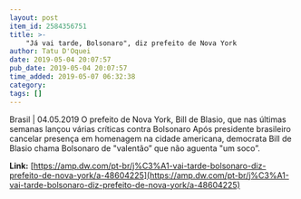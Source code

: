 ```yaml
---
layout: post
item_id: 2584356751
title: >-
    "Já vai tarde, Bolsonaro", diz prefeito de Nova York
author: Tatu D'Oquei
date: 2019-05-04 20:07:57
pub_date: 2019-05-04 20:07:57
time_added: 2019-05-07 06:32:38
category: 
tags: []
---
```


Brasil | 04.05.2019 O prefeito de Nova York, Bill de Blasio, que nas últimas semanas lançou várias críticas contra Bolsonaro Após presidente brasileiro cancelar presença em homenagem na cidade americana, democrata Bill de Blasio chama Bolsonaro de "valentão” que não aguenta "um soco”.

**Link:** [https://amp.dw.com/pt-br/j%C3%A1-vai-tarde-bolsonaro-diz-prefeito-de-nova-york/a-48604225](https://amp.dw.com/pt-br/j%C3%A1-vai-tarde-bolsonaro-diz-prefeito-de-nova-york/a-48604225)

